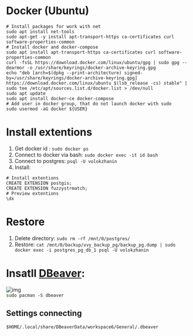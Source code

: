 # Docker (Ubuntu)
```
# Install packages for work with net
sudo apt install net-tools
sudo apt-get -y install apt-transport-https ca-certificates curl software-properties-common
# Install docker and docker-compose
sudo apt install apt-transport-https ca-certificates curl software-properties-common
curl -fsSL https://download.docker.com/linux/ubuntu/gpg | sudo gpg --dearmor -o /usr/share/keyrings/docker-archive-keyring.gpg
echo "deb [arch=$(dpkg --print-architecture) signed-by=/usr/share/keyrings/docker-archive-keyring.gpg] https://download.docker.com/linux/ubuntu $(lsb_release -cs) stable" | sudo tee /etc/apt/sources.list.d/docker.list > /dev/null
sudo apt update
sudo apt install docker-ce docker-compose
# Add user in docker group, that do not launch docker with sudo
sudo usermod -aG docker ${USER}
```

# Install extentions
1. Get docker id : `sudo docker ps` 
1. Connect to docker via bash: `sudo docker exec -it id bash`
1. Connect to postgres: `psql -U volokzhanin`
1. Install:
```
# Install extentions
CREATE EXTENSION postgis;
CREATE EXTENSION fuzzystrmatch;
# Preview extentions
\dx
```
# Restore 
1. Delete directory: `sudo rm -rf /mnt/0/postgres/`
1. Restore: `cat /mnt/0/backup/vvy_backup_pg/backup_pg.dump | sudo docker exec -i postgres_pg_db_1 psql -U volokzhanin`

# Insatll [DBeaver](https://en.wikipedia.org/wiki/DBeaver): 
![img](https://dbeaver.io/wp-content/uploads/2015/09/beaver-head.png)<br>
`sudo pacman -S dbeaver` 

## Settings connecting 
`$HOME/.local/share/DBeaverData/workspace6/General/.dbeaver`
